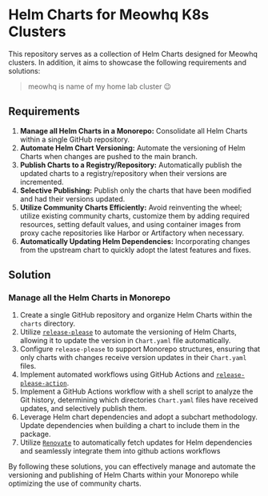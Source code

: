 # Helm Charts for Meowhq K8s Clusters

This repository serves as a collection of Helm Charts designed for Meowhq clusters. In addition, it aims to showcase the following requirements and solutions:

> meowhq is name of my home lab cluster 😉

## Requirements

1. **Manage all Helm Charts in a Monorepo:** Consolidate all Helm Charts within a single GitHub repository.
2. **Automate Helm Chart Versioning:** Automate the versioning of Helm Charts when changes are pushed to the main branch.
3. **Publish Charts to a Registry/Repository:** Automatically publish the updated charts to a registry/repository when their versions are incremented.
4. **Selective Publishing:** Publish only the charts that have been modified and had their versions updated.
5. **Utilize Community Charts Efficiently:** Avoid reinventing the wheel; utilize existing community charts, customize them by adding required resources, setting default values, and using container images from proxy cache repositories like Harbor or Artifactory when necessary.
6. **Automatically Updating Helm Dependencies:** Incorporating changes from the upstream chart to quickly adopt the latest features and fixes.

## Solution

### Manage all the Helm Charts in Monorepo

1. Create a single GitHub repository and organize Helm Charts within the `charts` directory.
2. Utilize [`release-please`](https://github.com/googleapis/release-please) to automate the versioning of Helm Charts, allowing it to update the version in `Chart.yaml` file automatically.
3. Configure `release-please` to support Monorepo structures, ensuring that only charts with changes receive version updates in their `Chart.yaml` files.
4. Implement automated workflows using GitHub Actions and [`release-please-action`](https://github.com/google-github-actions/release-please-action).
5. Implement a GitHub Actions workflow with a shell script to analyze the Git history, determining which directories `Chart.yaml` files have received updates, and selectively publish them.
6. Leverage Helm chart dependencies and adopt a subchart methodology. Update dependencies when building a chart to include them in the package.
7. Utilize [`Renovate`](https://github.com/renovatebot/renovate) to automatically fetch updates for Helm dependencies and seamlessly integrate them into github actions workflows

By following these solutions, you can effectively manage and automate the versioning and publishing of Helm Charts within your Monorepo while optimizing the use of community charts.
